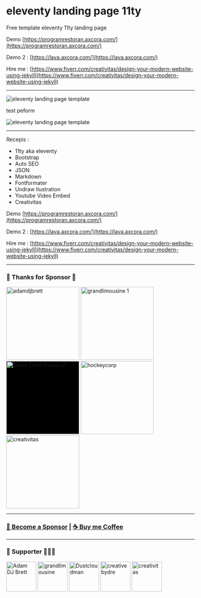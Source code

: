 # eleventy landing page 11ty

Free template eleventy 11ty landing page

Demo [https://programrestoran.axcora.com/](https://programrestoran.axcora.com/)

Demo 2 : [https://lava.axcora.com/](https://lava.axcora.com/)

Hire me : [https://www.fiverr.com/creativitas/design-your-modern-website-using-jekyll](https://www.fiverr.com/creativitas/design-your-modern-website-using-jekyll)

-----------------------------

![eleventy landing page template](landingpage11ty.png)

test peform

![eleventy landing page template](test.png)


-----------------------------
Recepis :

- 11ty aka eleventy
- Bootstrap
- Auto SEO
- JSON
- Markdown
- Fontformater
- Undraw Ilustration
- Youtube Video Embed
- Creativitas

Demo [https://programrestoran.axcora.com/](https://programrestoran.axcora.com/)

Demo 2 : [https://lava.axcora.com/](https://lava.axcora.com/)

Hire me : [https://www.fiverr.com/creativitas/design-your-modern-website-using-jekyll](https://www.fiverr.com/creativitas/design-your-modern-website-using-jekyll)

----

### 💖 Thanks for Sponsor 🤞

<a href="https://www.adamdjbrett.com/" target="_blank"><img src="https://github.com/adamdjbrett/adamdjbrett.github.io/blob/master/assets/img/open-graph-logo.png?raw=true" alt="adamdjbrett" width="195" height="195"/></a> <a href="https://www.grandlimousine.com/atlanta/" target="_blank"><img src="https://avatars.githubusercontent.com/u/136876765?v=4" alt="grandlimousine 1" width="195" height="195"/></a> <a href="https://lk-fiduciaire.ch/" target="_blank"><img style="background-color:black;" src="https://res.cloudinary.com/dxzzbiy9d/image/upload/f_webp/v1712407675/2-removebg-preview_hbnowz.png" alt="Swiss Chief Financial" width="195" height="195"/></a> <a href="https://www.hockeycomputindo.com/themes/" target="_blank"><img src="https://www.hockeycomputindo.com/img/hockeycompcarwebsite.jpg" alt="hockeycorp" width="195" height="195"/></a> <a href="https://fiverr.com/creativitas/" target="_blank"><img src="https://creativitas.github.io//assets/img/creativitaswebdev.webp" alt="creativitas" width="195" height="195"/></a>

----

### [🚀 Become a Sponsor](https://github.com/sponsors/mesinkasir) | [☕ Buy me Coffee](https://www.paypal.com/cgi-bin/webscr?cmd=_s-xclick&hosted_button_id=JVZVXBC4N9DAN)

----

### 🥇 Supporter 👨🏻‍🚀

<a href="https://github.com/adamdjbrett"><img src="https://avatars.githubusercontent.com/u/22662978?v=4" alt="Adam DJ Brett" width="80" height="80"/></a> <a href="https://github.com/grandlimo/"><img src="https://avatars.githubusercontent.com/u/136876765?v=4" width="80" height="80" alt="grandlimousine"/></a> <a href="https://github.com/Dustcloudman"><img alt="Dustcloudman" src="https://avatars.githubusercontent.com/u/103728037?v=4" width="80" height="80"/></a> <a href="https://github.com/creativebydre"><img alt="creativebydre" src="https://avatars.githubusercontent.com/u/70264436?v=4" width="80" height="80"/></a> <a href="https://github.com/creativitas"><img alt="creativitas" src="https://avatars.githubusercontent.com/u/112189857?v=4" width="80" height="80"/></a>
